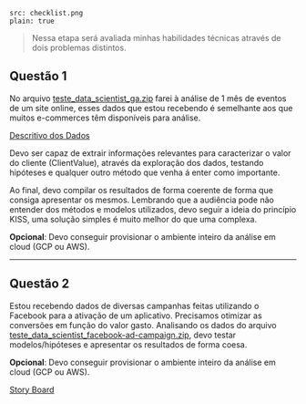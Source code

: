 ```image
src: checklist.png
plain: true
```
> Nessa etapa será avaliada minhas habilidades técnicas através de dois problemas distintos.

## Questão 1

No arquivo [teste_data_scientist_ga.zip](teste_data_scientist_ga.zip) farei à análise de 1 mês de eventos de um site online, esses dados que estou recebendo é semelhante aos que muitos e-commerces têm disponíveis para análise.

[Descritivo dos Dados](https://support.google.com/analytics/answer/3437719?hl=en)

Devo ser capaz de extrair informações relevantes para caracterizar o valor do cliente
(ClientValue), através da exploração dos dados, testando hipóteses e qualquer outro
método que venha á enter como importante.

Ao final, devo compilar os resultados de forma coerente de forma que consiga apresentar
os mesmos. Lembrando que a audiência pode não entender dos métodos e modelos utilizados, devo seguir a ideia do princípio KISS, uma solução simples é muito melhor do que uma complexa.

**Opcional**: Devo conseguir provisionar o ambiente inteiro da análise em cloud (GCP ou AWS).

---

## Questão 2

Estou recebendo dados de diversas campanhas feitas utilizando o Facebook para a
ativação de um aplicativo. Precisamos otimizar as conversões em função do valor gasto.
Analisando os dados do arquivo [teste_data_scientist_facebook-ad-campaign.zip](teste_data_scientist_facebook-ad-campaign.zip), devo testar modelos/hipóteses e apresentar os resultados de forma coesa.

**Opcional**: Devo conseguir provisionar o ambiente inteiro da análise em cloud (GCP ou AWS).

[Story Board](https://async-team.monday.com/boards/545214918)